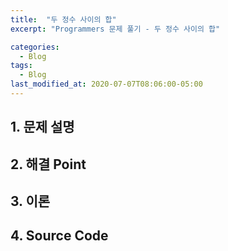 ```yaml
---
title:  "두 정수 사이의 합"
excerpt: "Programmers 문제 풀기 - 두 정수 사이의 합"

categories:
  - Blog
tags:
  - Blog
last_modified_at: 2020-07-07T08:06:00-05:00
---
```


## 1. 문제 설명

## 2. 해결 Point

## 3. 이론

## 4. Source Code
